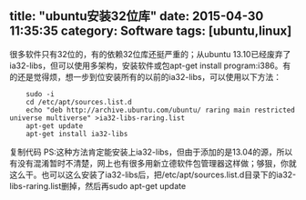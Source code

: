 title: "ubuntu安装32位库"
date: 2015-04-30 11:35:35
category: Software
tags: [ubuntu,linux]
---
很多软件只有32位的，有的依赖32位库还挺严重的；从ubuntu 13.10已经废弃了ia32-libs，但可以使用多架构，安装软件或包apt-get install program:i386。有的还是觉得烦，想一步到位安装所有的以前的ia32-libs，可以使用以下方法：
<!--more-->

```
    sudo -i
    cd /etc/apt/sources.list.d
    echo "deb http://archive.ubuntu.com/ubuntu/ raring main restricted universe multiverse" >ia32-libs-raring.list
    apt-get update
    apt-get install ia32-libs
```
复制代码
PS:这种方法肯定能安装上ia32-libs，但由于添加的是13.04的源，所以有没有混淆暂时不清楚，网上也有很多用新立德软件包管理器这样做；够狠，你就这么干。也可以这么安装了ia32-libs后，把/etc/apt/sources.list.d目录下的ia32-libs-raring.list删掉，然后再sudo apt-get update
